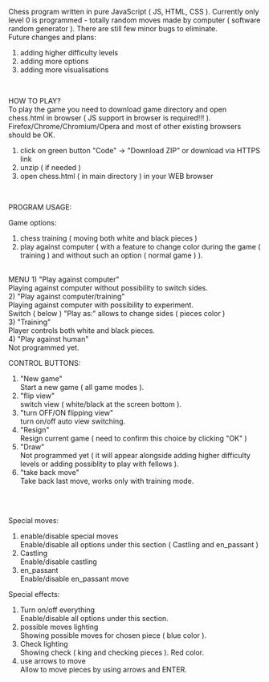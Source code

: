 Chess program written in pure JavaScript ( JS, HTML, CSS ).
Currently only level 0 is programmed - totally random moves made by computer
( software random generator ). There are still few minor bugs to eliminate.
<br>
Future changes and plans:
1) adding higher difficulty levels
2) adding more options
3) adding more visualisations
<br>

HOW TO PLAY?
<br>
To play the game you need to download game directory and open chess.html in browser
( JS support in browser is required!!! ). Firefox/Chrome/Chromium/Opera and most of other
existing browsers should be OK.
1) click on green button "Code" -> "Download ZIP" or download via HTTPS link
2) unzip ( if needed )
3) open chess.html ( in main directory ) in your WEB browser
<br>

PROGRAM USAGE:

Game options:
1) chess training ( moving both white and black pieces )
2) play against computer ( with a feature to change color during the game
( training ) and without such an option ( normal game ) ).
<br>
MENU
1) "Play against computer"<br>
Playing against computer without possibility to switch sides.<br>
2) "Play against computer/training"<br>
Playing against computer with possibility to experiment.<br>
Switch ( below ) "Play as:" allows to change sides ( pieces color )<br>
3) "Training"<br>
Player controls both white and black pieces.<br>
4) "Play against human"<br>
Not programmed yet.

<br>

CONTROL BUTTONS:
1) "New game"<br>
Start a new game ( all game modes ).<br>
2) "flip view"<br>
switch view ( white/black at the screen bottom ).<br>
3) "turn OFF/ON flipping view"<br>
turn on/off auto view switching.<br>
4) "Resign"<br>
Resign current game ( need to confirm this choice by clicking "OK" )<br>
5) "Draw"<br>
Not programmed yet ( it will appear alongside adding higher difficulty levels or adding possiblity to play
with fellows ).<br>
6) "take back move"<br>
Take back last move, works only with training mode.
<br>
<br>

Special moves:
1) enable/disable special moves<br>
Enable/disable all options under this section ( Castling and en_passant )
2) Castling<br>
Enable/disable castling
3) en_passant<br>
Enable/disable en_passant move

Special effects:
1) Turn on/off everything<br>
Enable/disable all options under this section.
2) possible moves lighting<br>
Showing possible moves for chosen piece ( blue color ).
3) Check lighting<br>
Showing check ( king and checking pieces ). Red color.
4) use arrows to move<br>
Allow to move pieces by using arrows and ENTER.
